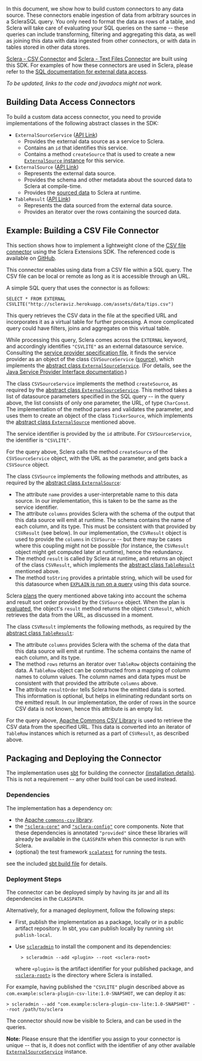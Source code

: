In this document, we show how to build custom connectors to any data source. These connectors enable ingestion of data from arbitrary sources in a ScleraSQL query. You only need to format the data as rows of a table, and Sclera will take care of evaluating your SQL queries on the same -- these queries can include transforming, filtering and aggregating this data, as well as joining this data with data ingested from other connectors, or with data in tables stored in other data stores.

[Sclera - CSV Connector](../setup/components.md#sclera-csv) and [Sclera - Text Files Connector](../setup/components.md#sclera-textfiles) are built using this SDK. For examples of how these connectors are used in Sclera, please refer to the [SQL documentation for external data access](../sclerasql/sqlextdataaccess.md).

*To be updated, links to the code and javadocs might not work.*

## Building Data Access Connectors

To build a custom data access connector, you need to provide implementations of the following abstract classes in the SDK:

- <a class="anchor" name="externalsourceservice"></a> `ExternalSourceService` ([API Link](/sclera-core-sdk/index.html#com.scleradb.external.service.ExternalSourceService))
    - Provides the external data source as a service to Sclera.
    - Contains an `id` that identifies this service.
    - Contains a method `createSource` that is used to create a new [`ExternalSource` instance](#externalsource) for this service.
- <a class="anchor" name="externalsource"></a> `ExternalSource` ([API Link](/sclera-core-sdk/index.html#com.scleradb.external.objects.ExternalSource))
    - Represents the external data source.
    - Provides the schema and other metadata about the sourced data to Sclera at compile-time.
    - Provides the [sourced data](#tableresult) to Sclera at runtime.
- <a class="anchor" name="tableresult"></a> `TableResult` ([API Link](/sclera-core-sdk/index.html#com.scleradb.sql.datatypes.TableResult))
    - Represents the data sourced from the external data source.
    - Provides an iterator over the rows containing the sourced data.
 
<a class="anchor" name="example"></a>
## Example: Building a CSV File Connector

This section shows how to implement a lightweight clone of the [CSV file connector](../setup/components.md#sclera-csv) using the Sclera Extensions SDK. The referenced code is available on [GitHub](https://github.com/scleradb/sclera-plugin-csv-lite).

This connector enables using data from a CSV file within a SQL query. The CSV file can be local or remote as long as it is accessible through an URL.

A simple SQL query that uses the connector is as follows:

    SELECT * FROM EXTERNAL CSVLITE("http://scleraviz.herokuapp.com/assets/data/tips.csv")

This query retrieves the CSV data in the file at the specified URL and incorporates it as a virtual table for further processing. A more complicated query could have filters, joins and aggregates on this virtual table.

While processing this query, Sclera comes across the `EXTERNAL` keyword, and accordingly identifies `"CSVLITE"` as an external datasource service. Consulting the [service provider specification file](https://github.com/scleradb/sclera-plugin-csv-lite/blob/master/src/main/resources/META-INF/services/com.scleradb.external.service.ExternalSourceService), it finds the service provider as an object of the class `CSVSourceService` ([source](https://github.com/scleradb/sclera-plugin-csv-lite/blob/master/src/main/scala/CSVSourceService.scala)), which implements the [abstract class `ExternalSourceService`](#externalsourceservice). (For details, see the [Java Service Provider Interface documentation](https://docs.oracle.com/javase/tutorial/sound/SPI-intro.html).)

The class `CSVSourceService` implements the method `createSource`, as required by the [abstract class `ExternalSourceService`](#externalsourceservice). This method takes a list of datasource parameters specified in the SQL query -- in the query above, the list consists of only one parameter, the URL, of type `CharConst`. The implementation of the method parses and validates the parameter, and uses them to create an object of the class `TickerSource`, which implements the [abstract class `ExternalSource`](#externalsource) mentioned above.

<a class="anchor" name="serviceid"></a>The service identifier is provided by the `id` attribute. For `CSVSourceService`, the identifier is `"CSVLITE"`.

For the query above, Sclera calls the method `createSource` of the `CSVSourceService` object, with the URL as the parameter, and gets back a `CSVSource` object.

The class `CSVSource` implements the following methods and attributes, as required by the [abstract class `ExternalSource`](#externalsource):

- The attribute `name` provides a user-interpretable name to this data source. In our implementation, this is taken to be the same as the service identifier.
- The attribute `columns` provides Sclera with the schema of the output that this data source will emit at runtime. The schema contains the name of each column, and its type. This must be consistent with that provided by `CSVResult` (see below). In our implementation, the `CSVResult` object is used to provide the `columns` in `CSVSource` -- but there may be cases where this coupling might not be possible (for instance, the `CSVResult` object might get computed later at runtime), hence the redundancy.
- The method `result` is called by Sclera at runtime, and returns an object of the class `CSVResult`, which implements the [abstract class `TableResult`](#tableresult) mentioned above.
- The method `toString` provides a printable string, which will be used for this datasource when [`EXPLAIN` is run on a query](../interface/shell.md#compile-time-explain) using this data source.

Sclera [plans](../intro/technical.md#query-processor) the query mentioned above taking into account the schema and result sort order provided by the `CSVSource` object. When the plan is [evaluated](../intro/technical.md#evaluation), the object's `result` method returns the object `CSVResult`, which retrieves the data from the URL, as discussed in a moment.

The class `CSVResult` implements the following methods, as required by the [abstract class `TableResult`](#tableresult):

- The attribute `columns` provides Sclera with the schema of the data that this data source will emit at runtime. The schema contains the name of each column, and its type. 
- The method `rows` returns an iterator over `TableRow` objects containing the data. A `TableRow` object can be constructed from a mapping of column names to column values. The column names and data types must be consistent with that provided the attribute `columns` above.
- The attribute `resultOrder` tells Sclera how the emitted data is sorted. This information is optional, but helps in eliminating redundant sorts on the emitted result. In our implementation, the order of rows in the source CSV data is not known, hence this attribute is an empty list.

For the query above, [Apache Commons CSV Library](http://commons.apache.org/proper/commons-csv/) is used to retrieve the CSV data from the specified URL. This data is converted into an iterator of `TableRow` instances which is returned as a part of `CSVResult`, as described above.

## Packaging and Deploying the Connector

The implementation uses [sbt](http://www.scala-sbt.org) for building the connector [(installation details)](http://www.scala-sbt.org/release/docs/Getting-Started/Setup.html#installing-sbt). This is not a requirement -- any other build tool can be used instead.

### Dependencies

The implementation has a dependency on:

- the [ Apache `commons-csv` library](http://commons.apache.org/proper/commons-csv/).
- the [`"sclera-core"`](../setup/components.md#sclera-core) and [`"sclera-config"`](../setup/components.md#sclera-config) core components. Note that these dependencies is annotated `"provided"` since these libraries will already be available in the `CLASSPATH` when this connector is run with Sclera.
- (optional) the test framework [`scalatest`](http://www.scalatest.org/) for running the tests.

see the included [sbt build file](https://github.com/scleradb/sclera-plugin-csv-lite/blob/master/build.sbt) for details.

### Deployment Steps

The connector can be deployed simply by having its jar and all its dependencies in the `CLASSPATH`.

Alternatively, for a managed deployment, follow the following steps:

- First, publish the implementation as a package, locally or in a public artifact repository. In sbt, you can publish locally by running `sbt publish-local`.
- Use [`scleradmin`](../setup/install.md#plugin-management) to install the component and its dependencies:

        > scleradmin --add <plugin> --root <sclera-root>

  where `<plugin>` is the artifact identifier for your published package, and [`<sclera-root>`](../setup/install.md#installing-sclera-core-packages-and-shell) is the directory where Sclera is installed.

For example, having published the `"CSVLITE"` plugin described above as `com.example:sclera-plugin-csv-lite:1.0-SNAPSHOT`, we can deploy it as:

    > scleradmin --add "com.example:sclera-plugin-csv-lite:1.0-SNAPSHOT" --root /path/to/sclera

The connector should now be visible to Sclera, and can be used in the queries.

**Note:** Please ensure that the identifier you assign to your connector is unique -- that is, it does not conflict with the identifier of any other available [`ExternalSourceService`](#externalsourceservice) instance.
